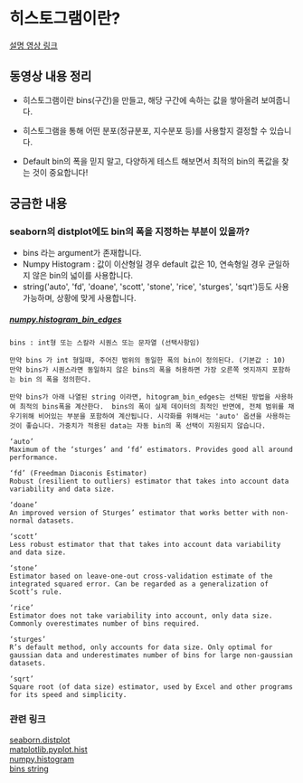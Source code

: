 # 히스토그램이란?

[설명 영상 링크](https://youtu.be/qBigTkBLU6g)

## 동영상 내용 정리

- 히스토그램이란 bins(구간)을 만들고, 해당 구간에 속하는 값을 쌓아올려 보여줍니다.

- 히스토그램을 통해 어떤 분포(정규분포, 지수분포 등)를 사용할지 결정할 수 있습니다.

- Default bin의 폭을 믿지 말고, 다양하게 테스트 해보면서 최적의 bin의 폭값을 찾는 것이 중요합니다!

## 궁금한 내용

### seaborn의 distplot에도 bin의 폭을 지정하는 부분이 있을까?

- bins 라는 argument가 존재합니다.
- Numpy Histogram : 값이 이산형일 경우 default 값은 10, 연속형일 경우 균일하지 않은 bin의 넓이를 사용합니다.
- string('auto', 'fd', 'doane', 'scott', 'stone', 'rice', 'sturges', 'sqrt')등도 사용 가능하며, 상황에 맞게 사용합니다.

##### [numpy.histogram\_bin\_edges](https://numpy.org/doc/stable/reference/generated/numpy.histogram_bin_edges.html#numpy.histogram_bin_edges)

```
bins : int형 또는 스칼라 시퀀스 또는 문자열 (선택사항임)

만약 bins 가 int 형일때, 주어진 범위의 동일한 폭의 bin이 정의된다. (기본값 : 10) 만약 bins가 시퀀스라면 동일하지 않은 bins의 폭을 허용하면 가장 오른쪽 엣지까지 포함하는 bin 의 폭을 정의한다.

만약 bins가 아래 나열된 string 이라면, hitogram_bin_edges는 선택된 방법을 사용하여 최적의 bins폭을 계산한다.  bins의 폭이 실제 데이터의 최적인 반면에, 전체 범위를 채우기위해 비어있는 부분을 포함하여 계산됩니다. 시각화를 위해서는 'auto' 옵션을 사용하는 것이 좋습니다. 가중치가 적용된 data는 자동 bin의 폭 선택이 지원되지 않습니다.

‘auto’
Maximum of the ‘sturges’ and ‘fd’ estimators. Provides good all around performance.

‘fd’ (Freedman Diaconis Estimator)
Robust (resilient to outliers) estimator that takes into account data variability and data size.

‘doane’
An improved version of Sturges’ estimator that works better with non-normal datasets.

‘scott’
Less robust estimator that that takes into account data variability and data size.

‘stone’
Estimator based on leave-one-out cross-validation estimate of the integrated squared error. Can be regarded as a generalization of Scott’s rule.

‘rice’
Estimator does not take variability into account, only data size. Commonly overestimates number of bins required.

‘sturges’
R’s default method, only accounts for data size. Only optimal for gaussian data and underestimates number of bins for large non-gaussian datasets.

‘sqrt’
Square root (of data size) estimator, used by Excel and other programs for its speed and simplicity.
```

### 관련 링크

[seaborn.distplot](https://seaborn.pydata.org/generated/seaborn.distplot.html)  
[matplotlib.pyplot.hist](https://matplotlib.org/3.1.1/api/_as_gen/matplotlib.pyplot.hist.html)  
[numpy.histogram](https://numpy.org/doc/stable/reference/generated/numpy.histogram.html#numpy.histogram)  
[bins string](https://numpy.org/doc/stable/reference/generated/numpy.histogram_bin_edges.html#numpy.histogram_bin_edges)
